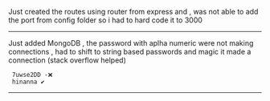 
Just created the routes using router from express and , was not able to add the port from config folder so i had to hard code it to 3000

---
Just added MongoDB , the password with aplha numeric were not making connections , had to shift to string based passwords and magic it made a connection (stack overflow helped)

```
 7uwse2DD -❌
 hinanna ✔️
```

----